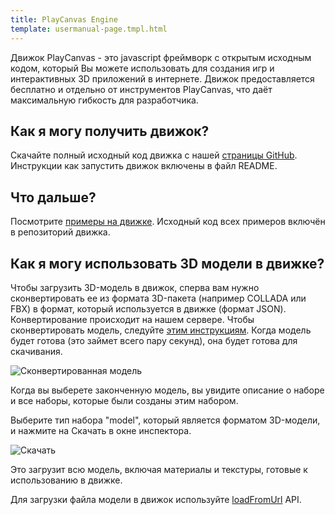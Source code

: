 ```yaml
---
title: PlayCanvas Engine
template: usermanual-page.tmpl.html
---
```


Движок PlayCanvas - это javascript фреймворк с открытым исходным кодом, который Вы можете использовать для создания игр и интерактивных 3D приложений в интернете. Движок предоставляется бесплатно и отдельно от инструментов PlayCanvas, что даёт максимальную гибкость для разработчика.

## Как я могу получить движок?

Скачайте полный исходный код движка с  нашей [страницы GitHub][1]. Инструкции как запустить движок включены в файл README.

## Что дальше?

Посмотрите [примеры на движке][2]. Исходный код всех примеров включён в репозиторий движка.

## Как я могу использовать 3D модели в движке?

Чтобы загрузить 3D-модель в движок, сперва вам нужно сконвертировать ее из формата 3D-пакета (например COLLADA или FBX) в формат, который используется в движке (формат JSON). Конвертирование происходит на нашем сервере. Чтобы сконвертировать модель, следуйте [этим инструкциям][3]. Когда модель будет готова (это займет всего пару секунд), она будет готова для скачивания.

![Сконвертированная модель][6]

Когда вы выберете законченную модель, вы увидите описание о наборе и все наборы, которые были созданы этим набором.

Выберите тип набора "model", который является форматом 3D-модели, и нажмите на Скачать в окне инспектора.

![Скачать][7]

Это загрузит всю модель, включая материалы и текстуры, готовые к использованию в движке.

Для загрузки файла модели в движок используйте [loadFromUrl][5] API.

[1]: https://github.com/playcanvas/engine
[2]: http://playcanvas.github.io
[3]: /user-manual/assets/importing/
[4]: /user-manual/glossary/#target_asset
[5]: /engine/api/stable/symbols/pc.AssetRegistry.html#loadFromUrl
[6]: /images/user-manual/editor/assets-completed.png
[7]: /images/user-manual/editor/download-model.jpg

